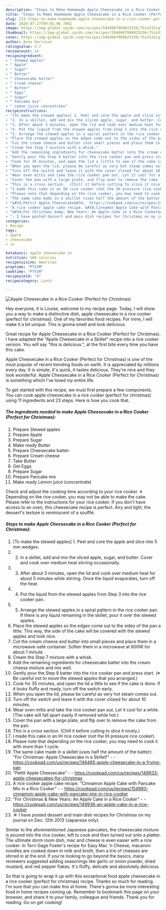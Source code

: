 ```yaml
---
description: "Steps to Make Homemade Apple Cheesecake in a Rice Cooker (Perfect for Christmas)"
title: "Steps to Make Homemade Apple Cheesecake in a Rice Cooker (Perfect for Christmas)"
slug: 223-steps-to-make-homemade-apple-cheesecake-in-a-rice-cooker-perfect-for-christmas
date: 2020-07-27T09:01:06.706Z
image: https://img-global.cpcdn.com/recipes/5944607989825536/751x532cq70/apple-cheesecake-in-a-rice-cooker-perfect-for-christmas-recipe-main-photo.jpg
thumbnail: https://img-global.cpcdn.com/recipes/5944607989825536/751x532cq70/apple-cheesecake-in-a-rice-cooker-perfect-for-christmas-recipe-main-photo.jpg
cover: https://img-global.cpcdn.com/recipes/5944607989825536/751x532cq70/apple-cheesecake-in-a-rice-cooker-perfect-for-christmas-recipe-main-photo.jpg
author: Anne Harrison
ratingvalue: 3.7
reviewcount: 14
recipeingredient:
- " Stewed apples"
- " Apple"
- " Sugar"
- " Butter"
- " Cheesecake batter"
- " Cream cheese"
- " Butter"
- " Eggs"
- " Sugar"
- " Pancake mix"
- " Lemon juice concentrate"
recipeinstructions:
- "[To make the stewed apples] 1. Peel and core the apple and slice into 5 mm wedges."
- "2. In a skillet, add and mix the sliced apple, sugar, and butter. Cover and cook over medium heat stirring occasionally."
- "3. After about 3 minutes, open the lid and cook over medium heat for about 5 minutes while stirring. Once the liquid evaporates, turn off the heat."
- "4. Put the liquid from the stewed apples from Step 3 into the rice cooker pan."
- "5. Arrange the stewed apples in a spiral pattern in the rice cooker pan.  If there is any liquid remaining in the skillet, pour it over the stewed apples."
- "Place the stewed apples so the edges come out to the sides of the pan a little. This way, the side of the cake will be covered with the stewed apples and look nice."
- "Cut the cream cheese and butter into small pieces and place them in a microwave-safe container.  Soften them in a microwave at 600W for about 1 minute."
- "Cream the Step 7 mixture with a whisk."
- "Add the remaining ingredients for cheesecake batter into the cream cheese mixture and mix well."
- "Gently pour the Step 9 batter into the rice cooker pan and press start.   (※ Be careful not to move the stewed apples that you arranged.)"
- "Cook for 35 minutes, and open the lid a little to see if the cake is done. If it looks fluffy and ready, turn off the switch early."
- "When you open the lid, please be careful as very hot steam comes out."
- "Turn off the switch and leave it with the cover closed for about 10 minutes."
- "Wear oven mitts and take the rice cooker pan out. Let it cool for a while.  (The cake will fall apart easily if removed while hot.)"
- "Cover the pan with a large plate, and flip over to remove the cake from the pan."
- "This is a cross section.  (Chill it before cutting to slice it nicely.)"
- "I made this cake in an IH rice cooker (not the IH pressure rice cooker)."
- "Please note that depending on the rice cooker, you may need to cook it with more than 1 cycle."
- "The same cake made in a skillet (uses half the amount of the batter): &#34;For Christmas: Apple Cheesecake in a Skillet!&#34;  https://cookpad.com/us/recipes/146465-apple-cheesecake-in-a-frying-pan"
- "&#34;Pettit Apple Cheesecake&#34;  https://cookpad.com/us/recipes/149933-apple-cheesecakes-for-christmas"
- "A rice cooker apple cake recipe. &#34;Cinnamon Apple Cake with Pancake Mix in a Rice Cooker&#34;  https://cookpad.com/us/recipes/154993-cinnamon-apple-cake-with-pancake-mix-in-rice-cooker"
- "&#34;For Christmas &amp; New Years: An Apple Cake in a Rice Cooker&#34;  https://cookpad.com/us/recipes/149936-an-apple-cake-in-a-rice-cooker"
- "☆ I have posted dessert and main dish recipes for Christmas on my journal on Dec. 12th 2013 (Japanese only)."
categories:
- Recipe
tags:
- apple
- cheesecake
- in

katakunci: apple cheesecake in 
nutrition: 169 calories
recipecuisine: American
preptime: "PT23M"
cooktime: "PT43M"
recipeyield: "4"
recipecategory: Lunch

---
```



![Apple Cheesecake in a Rice Cooker (Perfect for Christmas)](https://img-global.cpcdn.com/recipes/5944607989825536/751x532cq70/apple-cheesecake-in-a-rice-cooker-perfect-for-christmas-recipe-main-photo.jpg)

Hey everyone, it is Louise, welcome to my recipe page. Today, I will show you a way to make a distinctive dish, apple cheesecake in a rice cooker (perfect for christmas). One of my favorites food recipes. For mine, I will make it a bit unique. This is gonna smell and look delicious.

Great recipe for Apple Cheesecake in a Rice Cooker (Perfect for Christmas). I have adapted the &#34;Apple Cheesecake in a Skillet&#34; recipe into a rice cooker version. You will say &#34;this is delicious.&#34;, at the first bite every time you have this cake.

Apple Cheesecake in a Rice Cooker (Perfect for Christmas) is one of the most popular of recent trending foods on earth. It is appreciated by millions every day. It is simple, it's quick, it tastes delicious. They're nice and they look wonderful. Apple Cheesecake in a Rice Cooker (Perfect for Christmas) is something which I've loved my entire life.


To get started with this recipe, we must first prepare a few components. You can cook apple cheesecake in a rice cooker (perfect for christmas) using 11 ingredients and 23 steps. Here is how you cook that.

<!--inarticleads1-->

##### The ingredients needed to make Apple Cheesecake in a Rice Cooker (Perfect for Christmas):

1. Prepare  Stewed apples
1. Prepare  Apple
1. Prepare  Sugar
1. Make ready  Butter
1. Prepare  Cheesecake batter:
1. Prepare  Cream cheese
1. Take  Butter
1. Get  Eggs
1. Prepare  Sugar
1. Prepare  Pancake mix
1. Make ready  Lemon juice (concentrate)


Check and adjust the cooking time according to your rice cooker. ※ Depending on the rice cooker, you may not be able to make the cake. Please refer to the instructions for your rice cooker. If you don&#39;t have access to an oven, this cheesecake recipe is perfect. Airy and light, the dessert&#39;s texture is reminiscent of a soufflé. 

<!--inarticleads2-->

##### Steps to make Apple Cheesecake in a Rice Cooker (Perfect for Christmas):

1. [To make the stewed apples] 1. Peel and core the apple and slice into 5 mm wedges.
1. 2. In a skillet, add and mix the sliced apple, sugar, and butter. Cover and cook over medium heat stirring occasionally.
1. 3. After about 3 minutes, open the lid and cook over medium heat for about 5 minutes while stirring. Once the liquid evaporates, turn off the heat.
1. 4. Put the liquid from the stewed apples from Step 3 into the rice cooker pan.
1. 5. Arrange the stewed apples in a spiral pattern in the rice cooker pan.  If there is any liquid remaining in the skillet, pour it over the stewed apples.
1. Place the stewed apples so the edges come out to the sides of the pan a little. This way, the side of the cake will be covered with the stewed apples and look nice.
1. Cut the cream cheese and butter into small pieces and place them in a microwave-safe container.  Soften them in a microwave at 600W for about 1 minute.
1. Cream the Step 7 mixture with a whisk.
1. Add the remaining ingredients for cheesecake batter into the cream cheese mixture and mix well.
1. Gently pour the Step 9 batter into the rice cooker pan and press start.   (※ Be careful not to move the stewed apples that you arranged.)
1. Cook for 35 minutes, and open the lid a little to see if the cake is done. If it looks fluffy and ready, turn off the switch early.
1. When you open the lid, please be careful as very hot steam comes out.
1. Turn off the switch and leave it with the cover closed for about 10 minutes.
1. Wear oven mitts and take the rice cooker pan out. Let it cool for a while.  (The cake will fall apart easily if removed while hot.)
1. Cover the pan with a large plate, and flip over to remove the cake from the pan.
1. This is a cross section.  (Chill it before cutting to slice it nicely.)
1. I made this cake in an IH rice cooker (not the IH pressure rice cooker).
1. Please note that depending on the rice cooker, you may need to cook it with more than 1 cycle.
1. The same cake made in a skillet (uses half the amount of the batter): &#34;For Christmas: Apple Cheesecake in a Skillet!&#34; -  - https://cookpad.com/us/recipes/146465-apple-cheesecake-in-a-frying-pan
1. &#34;Pettit Apple Cheesecake&#34; -  - https://cookpad.com/us/recipes/149933-apple-cheesecakes-for-christmas
1. A rice cooker apple cake recipe. &#34;Cinnamon Apple Cake with Pancake Mix in a Rice Cooker&#34; -  - https://cookpad.com/us/recipes/154993-cinnamon-apple-cake-with-pancake-mix-in-rice-cooker
1. &#34;For Christmas &amp; New Years: An Apple Cake in a Rice Cooker&#34; -  - https://cookpad.com/us/recipes/149936-an-apple-cake-in-a-rice-cooker
1. ☆ I have posted dessert and main dish recipes for Christmas on my journal on Dec. 12th 2013 (Japanese only).


Similar to the aforementioned Japanese pancakes, the cheesecake mixture is poured into the rice cooker, left to cook and then turned out onto a platter. The ultimate dorm room dish, mac and cheese is even easier with a rice cooker. In Terri Gage Foster&#39;s recipe for Easy Mac &#39;n Cheese, macaroni noodles are cooked down in milk and broth, then a trio of cheeses are stirred in at the end. If you&#39;re looking to go beyond the basics, many reviewers suggested adding seasonings like garlic or onion powder, dried mustard, and red pepper flakes. It&#39;s fluffy, delicate and absolutely delicious. 

So that is going to wrap it up with this exceptional food apple cheesecake in a rice cooker (perfect for christmas) recipe. Thanks so much for reading. I'm sure that you can make this at home. There's gonna be more interesting food in home recipes coming up. Remember to bookmark this page on your browser, and share it to your family, colleague and friends. Thank you for reading. Go on get cooking!
